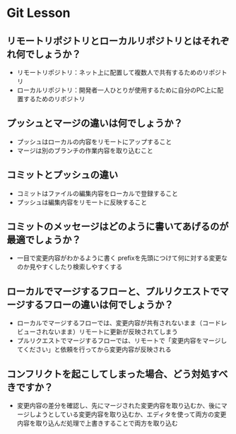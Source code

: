 # Git Lesson

## リモートリポジトリとローカルリポジトリとはそれぞれ何でしょうか？
 - リモートリポジトリ：ネット上に配置して複数人で共有するためのリポジトリ
 - ローカルリポジトリ：開発者一人ひとりが使用するために自分のPC上に配置するためのリポジトリ

## プッシュとマージの違いは何でしょうか？
 - プッシュはローカルの内容をリモートにアップすること
 - マージは別のブランチの作業内容を取り込むこと

## コミットとプッシュの違い
 - コミットはファイルの編集内容をローカルで登録すること
 - プッシュは編集内容をリモートに反映すること

## コミットのメッセージはどのように書いてあげるのが最適でしょうか？
 - 一目で変更内容がわかるように書く  prefixを先頭につけて何に対する変更なのか見やすくしたり検索しやすくする 

## ローカルでマージするフローと、プルリクエストでマージするフローの違いは何でしょうか？
 - ローカルでマージするフローでは、変更内容が共有されないまま（コードレビューされないまま）リモートに更新が反映されてしまう
 - プルリクエストでマージするフローでは、リモートで「変更内容をマージしてください」と依頼を行ってから変更内容が反映される

## コンフリクトを起こしてしまった場合、どう対処すべきですか？
 - 変更内容の差分を確認し、先にマージされた変更内容を取り込むか、後にマージしようとしている変更内容を取り込むか、エディタを使って両方の変更内容を取り込んだ処理で上書きすることで両方を取り込む